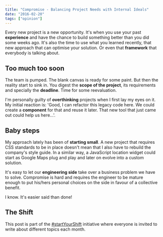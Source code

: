 ```yaml
---
title: "Compromise - Balancing Project Needs with Internal Ideals"
date: "2016-02-20"
tags: ["opinion"]
---
```


Every new project is a new opportunity. It's when you use your past **experience** and have the chance to build something better than you did some weeks ago. It's also the time to use what you learned recently, that new approach that can optimise your solution. Or even that **framework** that everybody is talking about.

## Too much too soon

The team is pumped. The blank canvas is ready for some paint. But then the reality start to sink in. You digest the **scope of the project**, its requirements and specially the **deadline**. Time for some reevaluation.

I'm personally guilty of **overthinking** projects when I first lay my eyes on it. My initial reaction is: 'Good, I can refactor this legacy code here. We could create a **component** for that and reuse it later. That new tool that just came out could help us here...'.

## Baby steps

My approach lately has been of **starting small**. A new project that requires CSS standards to be in place doesn't mean that I also have to rebuild the company's style guide. In a similar way, a JavaScript location widget could start as Google Maps plug and play and later on evolve into a custom solution.

It's easy to let our **engineering side** take over a business problem we have to solve. Compromise is hard and requires the engineer to be mature enough to put his/hers personal choices on the side in favour of a collective benefit.

I know. It's easier said than done!

## The Shift

This post is part of the [#startYourShift](https://twitter.com/hashtag/startyourshift) initiative where everyone is invited to write about different topics each month.

